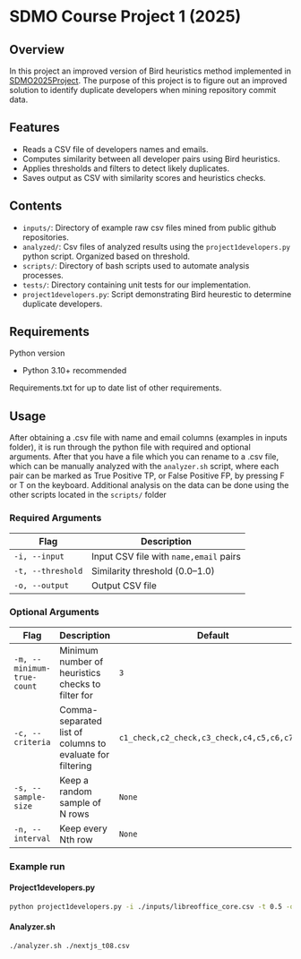 # SDMO Course Project 1 (2025)

## Overview
In this project an improved version of Bird heuristics method implemented in [SDMO2025Project](https://github.com/M3SOulu/SDMO2025Project).
The purpose of this project is to figure out an improved solution to identify duplicate developers when mining repository commit data.

## Features
- Reads a CSV file of developers names and emails.
- Computes similarity between all developer pairs using Bird heuristics.
- Applies thresholds and filters to detect likely duplicates.
- Saves output as CSV with similarity scores and heuristics checks.

## Contents

- `inputs/`: Directory of example raw csv files mined from public github repositories.
- `analyzed/`: Csv files of analyzed results using the `project1developers.py` python script. Organized based on threshold.
- `scripts/`: Directory of bash scripts used to automate analysis processes.
- `tests/`: Directory containing unit tests for our implementation.
- `project1developers.py`: Script demonstrating Bird heurestic to determine duplicate developers.

## Requirements
Python version
- Python 3.10+ recommended

Requirements.txt for up to date list of other requirements.

## Usage

After obtaining a .csv file with name and email columns (examples in inputs folder), it is run through the python file with required and optional arguments. After that you have a file which you can rename to a .csv file, which can be manually analyzed with the `analyzer.sh` script, where each pair can be marked as True Positive TP, or False Positive FP, by pressing F or T on the keyboard. Additional analysis on the data can be done using the other scripts located in the `scripts/` folder

### Required Arguments

| Flag | Description |
|------|-------------|
| `-i, --input` | Input CSV file with `name,email` pairs |
| `-t, --threshold` | Similarity threshold (0.0–1.0) |
| `-o, --output` | Output CSV file |

### Optional Arguments

| Flag | Description | Default |
|------|-------------|---------|
| `-m, --minimum-true-count` | Minimum number of heuristics checks to filter for | `3` |
| `-c, --criteria` | Comma-separated list of columns to evaluate for filtering | `c1_check,c2_check,c3_check,c4,c5,c6,c7,c8` |
| `-s, --sample-size` | Keep a random sample of N rows | `None` |
| `-n, --interval` | Keep every Nth row | `None` |

### Example run
#### Project1developers.py
```bash
python project1developers.py -i ./inputs/libreoffice_core.csv -t 0.5 -o ./libreoffice_core_analyzed.csv
```
#### Analyzer.sh
```bash
./analyzer.sh ./nextjs_t08.csv
```